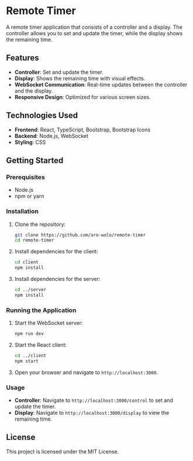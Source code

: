 # Remote Timer

A remote timer application that consists of a controller and a display. The controller allows you to set and update the timer, while the display shows the remaining time.

## Features

- **Controller**: Set and update the timer.
- **Display**: Shows the remaining time with visual effects.
- **WebSocket Communication**: Real-time updates between the controller and the display.
- **Responsive Design**: Optimized for various screen sizes.

## Technologies Used

- **Frontend**: React, TypeScript, Bootstrap, Bootstrap Icons
- **Backend**: Node.js, WebSocket
- **Styling**: CSS

## Getting Started

### Prerequisites

- Node.js
- npm or yarn

### Installation

1. Clone the repository:

    ```sh
    git clone https://github.com/aro-wolo/remote-timer
    cd remote-timer
    ```

2. Install dependencies for the client:

    ```sh
    cd client
    npm install
    ```

3. Install dependencies for the server:

    ```sh
    cd ../server
    npm install
    ```

### Running the Application

1. Start the WebSocket server:

    ```sh
    npm run dev
    ```

2. Start the React client:

    ```sh
    cd ../client
    npm start
    ```

3. Open your browser and navigate to `http://localhost:3000`.

### Usage

- **Controller**: Navigate to `http://localhost:3000/control` to set and update the timer.
- **Display**: Navigate to `http://localhost:3000/display` to view the remaining time.

## License

This project is licensed under the MIT License.
